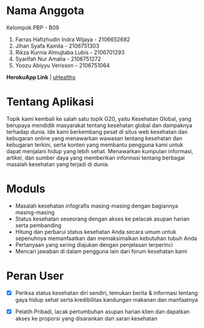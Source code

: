 # Nama Anggota #
Kelompok PBP - B09
1. Farras Hafizhudin Indra Wijaya - 2106652682
2. Jihan Syafa Kamila - 2106751303
3. Rikza Kurnia Almujtaba Lubis - 2106701293
4. Syarifah Nur Amalia - 2106751272
5. Yoozu Abiyyu Verisson – 2106751064
 
**HerokuApp Link**
| [uHealths](https://uhealths.herokuapp.com/)
 
# Tentang Aplikasi #
Topik kami kembali ke salah satu topik G20, yaitu Kesehatan Global, yang berupaya mendidik masyarakat tentang kesehatan global dan dampaknya terhadap dunia. Ide kami berkembang pesat di situs web kesehatan dan kebugaran online yang menawarkan wawasan tentang kesehatan dan kebugaran terkini, serta konten yang membantu pengguna kami untuk dapat menjalani hidup yang lebih sehat. Menawarkan kumpulan informasi, artikel, dan sumber daya yang memberikan informasi tentang berbagai masalah kesehatan yang terjadi di dunia.
 
# Moduls #
- Masalah kesehatan infografis masing-masing dengan bagiannya masing-masing
- Status kesehatan seseorang dengan akses ke pelacak asupan harian serta pembanding
- Hitung dan perbarui status kesehatan Anda secara umum untuk sepenuhnya memanfaatkan dan memaksimalkan kebutuhan tubuh Anda
- Pertanyaan yang sering diajukan dengan penjelasan terperinci
- Mencari jawaban di dalam pengguna lain dari forum kesehatan kami
 
# Peran User #
- [x] Periksa status kesehatan diri sendiri, temukan berita & informasi tentang gaya hidup sehat serta kredibilitas kandungan makanan dan manfaatnya
- [x] Pelatih Pribadi, lacak pertumbuhan asupan harian klien dan dapatkan akses ke proporsi yang disarankan dari saran kesehatan


